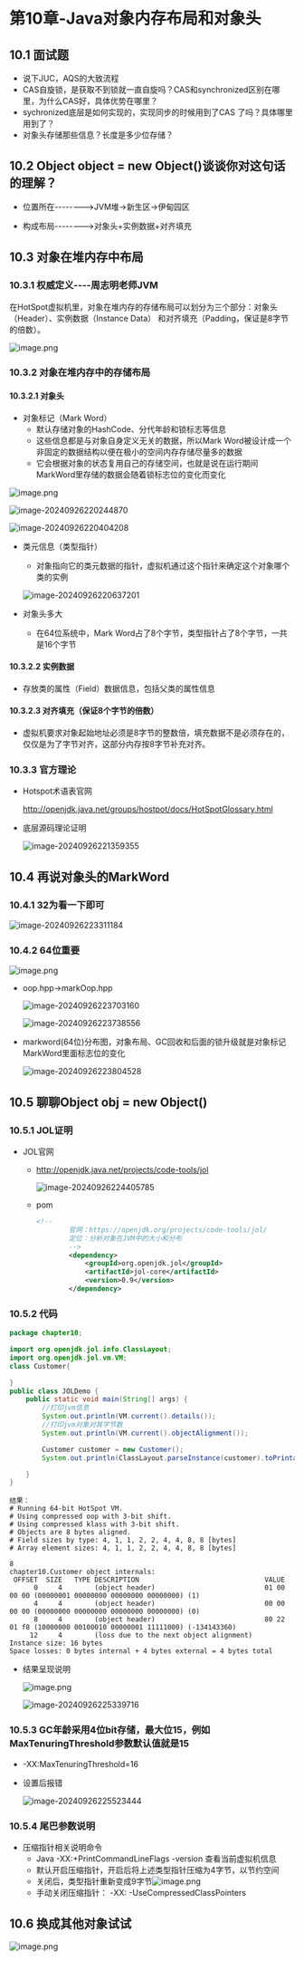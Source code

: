# 第10章-Java对象内存布局和对象头

##  10.1 面试题 

* 说下JUC，AQS的大致流程
* CAS自旋锁，是获取不到锁就一直自旋吗？CAS和synchronized区别在哪里，为什么CAS好，具体优势在哪里？
* sychronized底层是如何实现的，实现同步的时候用到了CAS 了吗？具体哪里用到了？
* 对象头存储那些信息？长度是多少位存储？

##  10.2 Object object = new Object()谈谈你对这句话的理解？ 

* 位置所在-------->JVM堆->新生区->伊甸园区

* 构成布局-------->对象头+实例数据+对齐填充

##  10.3 对象在堆内存中布局 

###  10.3.1 权威定义----周志明老师JVM 

在HotSpot虚拟机里，对象在堆内存的存储布局可以划分为三个部分：对象头（Header）、实例数据（Instance Data） 和对齐填充（Padding，保证是8字节的倍数）。

![image.png](../image/1681442187170-c371a7b9-fa6a-477a-b7f5-6ea12ce59281.png)



###  10.3.2 对象在堆内存中的存储布局 

#### 10.3.2.1 对象头

* 对象标记（Mark Word）
  * 默认存储对象的HashCode、分代年龄和锁标志等信息
  * 这些信息都是与对象自身定义无关的数据，所以Mark Word被设计成一个非固定的数据结构以便在极小的空间内存存储尽量多的数据
  * 它会根据对象的状态复用自己的存储空间，也就是说在运行期间MarkWord里存储的数据会随着锁标志位的变化而变化

![image.png](../image/1681442831019-c219d11a-c62e-4ddc-a378-069a233ed7f3.png)

![image-20240926220244870](../image/image-20240926220244870.png)

![image-20240926220404208](../image/image-20240926220404208.png)

* 类元信息（类型指针）
  * 对象指向它的类元数据的指针，虚拟机通过这个指针来确定这个对象哪个类的实例

  ![image-20240926220637201](../image/image-20240926220637201.png)

* 对象头多大
  
  * 在64位系统中，Mark Word占了8个字节，类型指针占了8个字节，一共是16个字节

#### 10.3.2.2 实例数据

* 存放类的属性（Field）数据信息，包括父类的属性信息

#### 10.3.2.3 对齐填充（保证8个字节的倍数）

* 虚拟机要求对象起始地址必须是8字节的整数倍，填充数据不是必须存在的，仅仅是为了字节对齐，这部分内存按8字节补充对齐。

### 10.3.3 官方理论

* Hotspot术语表官网

  http://openjdk.java.net/groups/hostpot/docs/HotSpotGlossary.html

* 底层源码理论证明

  ![image-20240926221359355](../image/image-20240926221359355.png)

##  10.4 再说对象头的MarkWord 

###  10.4.1 32为看一下即可

![image-20240926223311184](../image/image-20240926223311184.png)

### 10.4.2 64位重要

![image.png](../image/1681443457091-02bfb636-4c94-44d4-b56a-99485c94318b.png)

* oop.hpp->markOop.hpp

  ![image-20240926223703160](../image/image-20240926223703160.png)

  ![image-20240926223738556](../image/image-20240926223738556.png)

* markword(64位)分布图，对象布局、GC回收和后面的锁升级就是对象标记MarkWord里面标志位的变化

  ![image-20240926223804528](../image/image-20240926223804528.png)

##  10.5 聊聊Object obj = new Object() 

### 10.5.1 JOL证明

* JOL官网

  * http://openjdk.java.net/projects/code-tools/jol

    ![image-20240926224405785](../image/image-20240926224405785.png)

  * pom

    ```xml
    <!--
            官网：https://openjdk.org/projects/code-tools/jol/
            定位：分析对象在JVM中的大小和分布
            -->
            <dependency>
                <groupId>org.openjdk.jol</groupId>
                <artifactId>jol-core</artifactId>
                <version>0.9</version>
            </dependency>
    ```

### 10.5.2 代码

```java
package chapter10;

import org.openjdk.jol.info.ClassLayout;
import org.openjdk.jol.vm.VM;
class Customer{

}
public class JOLDemo {
    public static void main(String[] args) {
        //打印jvm信息
        System.out.println(VM.current().details());
        //打印jvm对象对其字节数
        System.out.println(VM.current().objectAlignment());

        Customer customer = new Customer();
        System.out.println(ClassLayout.parseInstance(customer).toPrintable());

    }
}
```

```
结果：
# Running 64-bit HotSpot VM.
# Using compressed oop with 3-bit shift.
# Using compressed klass with 3-bit shift.
# Objects are 8 bytes aligned.
# Field sizes by type: 4, 1, 1, 2, 2, 4, 4, 8, 8 [bytes]
# Array element sizes: 4, 1, 1, 2, 2, 4, 4, 8, 8 [bytes]

8
chapter10.Customer object internals:
 OFFSET  SIZE   TYPE DESCRIPTION                               VALUE
      0     4        (object header)                           01 00 00 00 (00000001 00000000 00000000 00000000) (1)
      4     4        (object header)                           00 00 00 00 (00000000 00000000 00000000 00000000) (0)
      8     4        (object header)                           80 22 01 f8 (10000000 00100010 00000001 11111000) (-134143360)
     12     4        (loss due to the next object alignment)
Instance size: 16 bytes
Space losses: 0 bytes internal + 4 bytes external = 4 bytes total
```

* 结果呈现说明

  ![image.png](../image/1681444196164-d7d7c166-59de-42af-ab00-ea9b96b5c6bb.png)

  ![image-20240926225339716](../image/image-20240926225339716.png)

### 10.5.3 GC年龄采用4位bit存储，最大位15，例如MaxTenuringThreshold参数默认值就是15

* -XX:MaxTenuringThreshold=16

* 设置后报错

  ![image-20240926225523444](../image/image-20240926225523444.png)

### 10.5.4 尾巴参数说明

* 压缩指针相关说明命令
  * Java -XX:+PrintCommandLineFlags -version 查看当前虚拟机信息
  * 默认开启压缩指针，开启后将上述类型指针压缩为4字节，以节约空间
  * 关闭后，类型指针重新变成9字节![image.png](../image/1681444812291-4f3c2e48-baec-4ab6-bf6b-e5a105b11d17.png)
  * 手动关闭压缩指针： -XX: -UseCompressedClassPointers

##  10.6 换成其他对象试试 

![image.png](../image/1681444853949-574fc73a-fb08-4c63-a998-d7599c48cd9a.png)